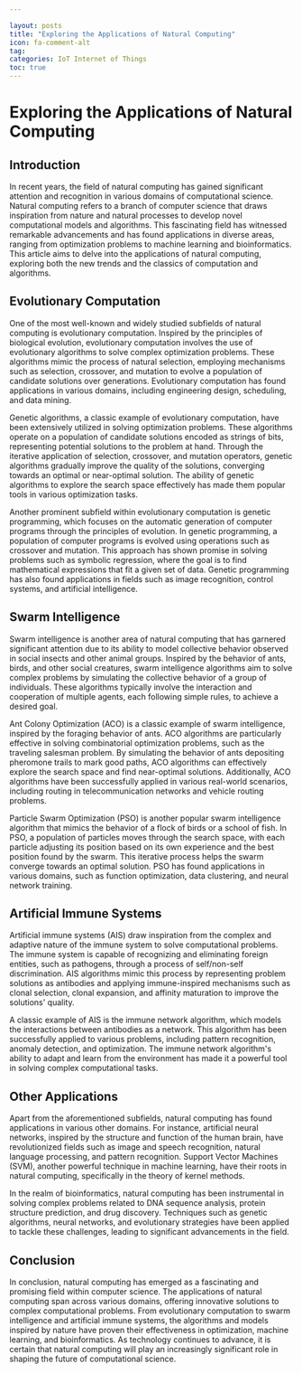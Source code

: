 ```yaml
---

layout: posts
title: "Exploring the Applications of Natural Computing"
icon: fa-comment-alt
tag:      
categories: IoT Internet of Things
toc: true
---
```




# Exploring the Applications of Natural Computing

## Introduction

In recent years, the field of natural computing has gained significant attention and recognition in various domains of computational science. Natural computing refers to a branch of computer science that draws inspiration from nature and natural processes to develop novel computational models and algorithms. This fascinating field has witnessed remarkable advancements and has found applications in diverse areas, ranging from optimization problems to machine learning and bioinformatics. This article aims to delve into the applications of natural computing, exploring both the new trends and the classics of computation and algorithms.

## Evolutionary Computation

One of the most well-known and widely studied subfields of natural computing is evolutionary computation. Inspired by the principles of biological evolution, evolutionary computation involves the use of evolutionary algorithms to solve complex optimization problems. These algorithms mimic the process of natural selection, employing mechanisms such as selection, crossover, and mutation to evolve a population of candidate solutions over generations. Evolutionary computation has found applications in various domains, including engineering design, scheduling, and data mining.

Genetic algorithms, a classic example of evolutionary computation, have been extensively utilized in solving optimization problems. These algorithms operate on a population of candidate solutions encoded as strings of bits, representing potential solutions to the problem at hand. Through the iterative application of selection, crossover, and mutation operators, genetic algorithms gradually improve the quality of the solutions, converging towards an optimal or near-optimal solution. The ability of genetic algorithms to explore the search space effectively has made them popular tools in various optimization tasks.

Another prominent subfield within evolutionary computation is genetic programming, which focuses on the automatic generation of computer programs through the principles of evolution. In genetic programming, a population of computer programs is evolved using operations such as crossover and mutation. This approach has shown promise in solving problems such as symbolic regression, where the goal is to find mathematical expressions that fit a given set of data. Genetic programming has also found applications in fields such as image recognition, control systems, and artificial intelligence.

## Swarm Intelligence

Swarm intelligence is another area of natural computing that has garnered significant attention due to its ability to model collective behavior observed in social insects and other animal groups. Inspired by the behavior of ants, birds, and other social creatures, swarm intelligence algorithms aim to solve complex problems by simulating the collective behavior of a group of individuals. These algorithms typically involve the interaction and cooperation of multiple agents, each following simple rules, to achieve a desired goal.

Ant Colony Optimization (ACO) is a classic example of swarm intelligence, inspired by the foraging behavior of ants. ACO algorithms are particularly effective in solving combinatorial optimization problems, such as the traveling salesman problem. By simulating the behavior of ants depositing pheromone trails to mark good paths, ACO algorithms can effectively explore the search space and find near-optimal solutions. Additionally, ACO algorithms have been successfully applied in various real-world scenarios, including routing in telecommunication networks and vehicle routing problems.

Particle Swarm Optimization (PSO) is another popular swarm intelligence algorithm that mimics the behavior of a flock of birds or a school of fish. In PSO, a population of particles moves through the search space, with each particle adjusting its position based on its own experience and the best position found by the swarm. This iterative process helps the swarm converge towards an optimal solution. PSO has found applications in various domains, such as function optimization, data clustering, and neural network training.

## Artificial Immune Systems

Artificial immune systems (AIS) draw inspiration from the complex and adaptive nature of the immune system to solve computational problems. The immune system is capable of recognizing and eliminating foreign entities, such as pathogens, through a process of self/non-self discrimination. AIS algorithms mimic this process by representing problem solutions as antibodies and applying immune-inspired mechanisms such as clonal selection, clonal expansion, and affinity maturation to improve the solutions' quality.

A classic example of AIS is the immune network algorithm, which models the interactions between antibodies as a network. This algorithm has been successfully applied to various problems, including pattern recognition, anomaly detection, and optimization. The immune network algorithm's ability to adapt and learn from the environment has made it a powerful tool in solving complex computational tasks.

## Other Applications

Apart from the aforementioned subfields, natural computing has found applications in various other domains. For instance, artificial neural networks, inspired by the structure and function of the human brain, have revolutionized fields such as image and speech recognition, natural language processing, and pattern recognition. Support Vector Machines (SVM), another powerful technique in machine learning, have their roots in natural computing, specifically in the theory of kernel methods.

In the realm of bioinformatics, natural computing has been instrumental in solving complex problems related to DNA sequence analysis, protein structure prediction, and drug discovery. Techniques such as genetic algorithms, neural networks, and evolutionary strategies have been applied to tackle these challenges, leading to significant advancements in the field.

## Conclusion

In conclusion, natural computing has emerged as a fascinating and promising field within computer science. The applications of natural computing span across various domains, offering innovative solutions to complex computational problems. From evolutionary computation to swarm intelligence and artificial immune systems, the algorithms and models inspired by nature have proven their effectiveness in optimization, machine learning, and bioinformatics. As technology continues to advance, it is certain that natural computing will play an increasingly significant role in shaping the future of computational science.